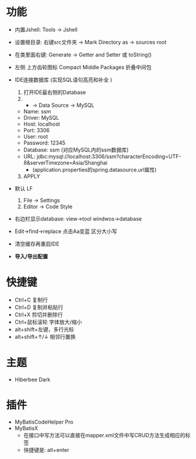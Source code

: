 # 功能
  * 内置Jshell: Tools -> Jshell

  * 设置根目录: 右键src文件夹 -> Mark Directory as -> sources root

  * 在类里面右键: Generate -> Getter and Setter 或 toString()

  * 左侧 上方齿轮图标 Compact Middle Packages 折叠中间包

  * IDE连接数据库 (实现SQL语句高亮和补全 )   
    1. 打开IDE最右侧的Database
    2. + -> Data Source -> MySQL
      * Name: ssm
      * Driver: MySQL
      * Host: localhost
      * Port: 3306
      * User: root
      * Password: 12345
      * Database: ssm (对应MySQL内的ssm数据库)
      * URL: jdbc:mysql://localhost:3306/ssm?characterEncoding=UTF-8&serverTimezone=Asia/Shanghai
        * (application.properties的spring.datasource.url属性)
    3. APPLY

  * 默认 LF
    1. File -> Settings
    2. Editor -> Code Style 

  * 右边栏显示database: view->tool windwos->database

  * Edit->find->replace 点击Aa变蓝 区分大小写

  * 清空缓存再重启IDE

  * **导入/导出配置**

# 快捷键
  * Ctrl+C 复制行
  * Ctrl+D 复制并粘贴行
  * Ctrl+X 剪切并删除行
  * Ctrl+鼠标滚轮 字体放大/缩小
  * alt+shift+左键，多行光标
  * alt+shift+↑/↓ 相邻行置换

# 主题
  * Hiberbee Dark

# 插件
  * MyBatisCodeHelper Pro
  * MyBatisX
    * 在接口中写方法可以直接在mapper.xml文件中写CRUD方法生成相应的标签
    * 快捷键是: alt+enter
